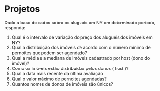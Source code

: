 # Projetos
Dado a base de dados sobre os alugueis em NY em determinado período, responda:
 1) Qual é o intervalo de variação do preço dos alugueis dos imóveis em NY?
 2) Qual a distribuição dos imóveis de acordo com o número mínimo de pernoites que podem ser agendado?
 3) Qual a média e a mediana de imóveis cadastrado por host (dono do imóvel)?
 4) Como os imóveis estão distribuídos pelos donos ( host )?
 5) Qual a data mais recente da última avaliação
 6) Qual o valor máximo de pernoites agendadas?
 7) Quantos nomes de donos de imóveis são únicos?

 
